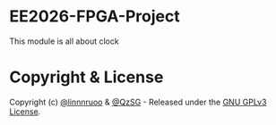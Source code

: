# EE2026-FPGA-Project
This module is all about clock

# Copyright & License
Copyright (c) [@linnnruoo](https://github.com/linnnruoo) & [@QzSG](https://github.com/QzSG) - Released under the [GNU GPLv3 License](LICENSE).
